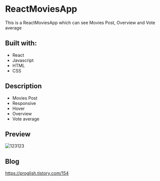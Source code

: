 # ReactMoviesApp

This is a ReactMoviesApp which can see Movies Post, Overview and Vote average 

## Built with: 
 
- React
- Javascript   
- HTML
- CSS      

## Description 

- Movies Post  
- Responsive
- Hover  
- Overview
- Vote average

## Preview 
![123123](https://user-images.githubusercontent.com/65179725/121684594-da1e0500-caf9-11eb-901c-33f4cd962350.PNG)
  
## Blog
https://proglish.tistory.com/154


